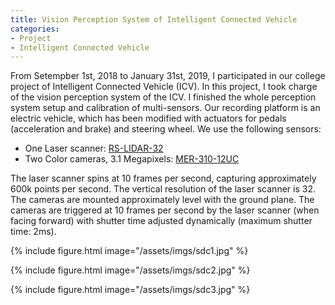 ```yaml
---
title: Vision Perception System of Intelligent Connected Vehicle
categories:
- Project
- Intelligent Connected Vehicle
---
```


From Setempber 1st, 2018 to January 31st, 2019, I participated in our college project of Intelligent Connected Vehicle (ICV). In this project, I took charge of the vision perception system of the ICV. I finished the whole perception system setup and calibration of multi-sensors. Our recording platform is an electric vehicle, which has been modified with actuators for pedals (acceleration and brake) and steering wheel. We use the following sensors:

- One Laser scanner: [RS-LIDAR-32](http://www.robosense.cn/rslidar/rs-lidar-32)
- Two Color cameras, 3.1 Megapixels: [MER-310-12UC](http://www.daheng-image.com/products/ProductDetails.aspx?current=5&productid=2649)

The laser scanner spins at 10 frames per second, capturing approximately 600k points per second. The vertical resolution of the laser scanner is 32. The cameras are mounted approximately level with the ground plane. The cameras are triggered at 10 frames per second by the laser scanner (when facing forward) with shutter time adjusted dynamically (maximum shutter time: 2ms).

{% include figure.html image="/assets/imgs/sdc1.jpg" %}

{% include figure.html image="/assets/imgs/sdc2.jpg" %}

{% include figure.html image="/assets/imgs/sdc3.jpg" %}